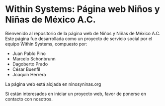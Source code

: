 # Within Systems: Página web Niños y Niñas de México A.C.
Bienvenido al repositorio de la página web de Niños y Niñas de México A.C.
Este página fue desarrollada como un proyecto de servicio social por el equipo Within Systems, compuesto por:
  - Juan Pablo Pino
  - Marcelo Schonbrunn
  - Dagoberto Prado
  - César Buenfil
  - Joaquín Herrera

La página web está alojada en ninosyninas.org

Si están interesados en iniciar un proyecto web, favor de ponerse en contacto con nosotros.
